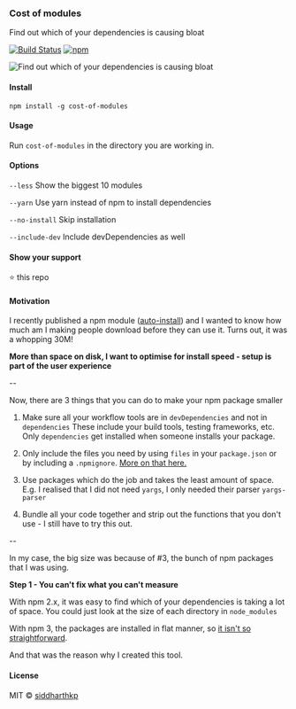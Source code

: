 ### Cost of modules
Find out which of your dependencies is causing bloat

[![Build
Status](https://api.travis-ci.org/siddharthkp/cost-of-modules.svg?branch=master)](https://travis-ci.org/siddharthkp/cost-of-modules)
[![npm](https://img.shields.io/npm/v/cost-of-modules.svg?maxAge=3600)](https://www.npmjs.com/package/cost-of-modules)

![Find out which of your dependencies is causing bloat](https://raw.githubusercontent.com/siddharthkp/cost-of-modules/master/screenshot.jpg)

#### Install

`npm install -g cost-of-modules`

#### Usage

Run `cost-of-modules` in the directory you are working in.

#### Options

`--less`  Show the biggest 10 modules

`--yarn`  Use yarn instead of npm to install dependencies

`--no-install`  Skip installation

`--include-dev`  Include devDependencies as well

#### Show your support

:star: this repo

#### Motivation

I recently published a npm module ([auto-install](https://github.com/siddharthkp/auto-install)) and I wanted to know how much am I making people download before they can use it. Turns out, it was a whopping 30M!

__More than space on disk, I want to optimise for install speed - setup is part of the user experience__

--

Now, there are 3 things that you can do to make your npm package smaller

1. Make sure all your workflow tools are in `devDependencies` and not in `dependencies` These include your build tools, testing frameworks, etc. Only `dependencies` get installed when someone installs your package.

2. Only include the files you need by using `files` in your `package.json` or by including a `.npmignore`. [More on that here.](https://docs.npmjs.com/files/package.json#files)

3. Use packages which do the job and takes the least amount of space. E.g. I realised that I did not need `yargs`, I only needed their parser `yargs-parser`

4. Bundle all your code together and strip out the functions that you don't use - I still have to try this out.

-- 

In my case, the big size was because of #3, the bunch of npm packages that I was using.

__Step 1 - You can't fix what you can't measure__

With npm 2.x, it was easy to find which of your dependencies is taking a lot of space. You could just look at the size of each directory in `node_modules`

With npm 3, the packages are installed in flat manner, so [it isn't so straightforward](https://github.com/npm/npm/issues/10361).

And that was the reason why I created this tool.

#### License

MIT © [siddharthkp](https://github.com/siddharthkp)
